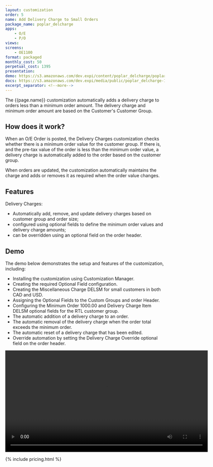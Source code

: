 ```yaml
---
layout: customization
order: 5
name: Add Delivery Charge to Small Orders
package_name: poplar_delcharge
apps:
    - O/E
    - P/O
views:
screens:
    - OE1100
format: packaged
monthly_cost: 50
perpetual_cost: 1395
presentation: 
demo: https://s3.amazonaws.com/dev.expi/content/poplar_delcharge/poplar_delcharge_demo_cut.mp4
docs: https://s3.amazonaws.com/dev.expi/media/public/poplar_delcharge-1.0.0/docs/index.html
excerpt_separator: <!--more-->
---
```


The {{page.name}} customization automatically adds a delivery charge to 
orders less than a minimum order amount.  The delivery charge and minimum
order amount are based on the Customer's Customer Group.
<!--more-->

## How does it work?

When an O/E Order is posted, the Delivery Charges customization checks whether
there is a minimum order value for the customer group.  If there is, and the
pre-tax value of the order is less than the minimum order value, a delivery
charge is automatically added to the order based on the customer group.

When orders are updated, the customization automatically maintains the 
charge and adds or removes it as required when the order value changes.

## Features

Delivery Charges:

- Automatically add, remove, and update delivery charges based on 
  customer group and order size;
- configured using optional fields to define the minimum order 
  values and delivery charge amounts;
- can be overridden using an optional field on the order header.

## Demo

The demo below demonstrates the setup and features of the customization, including:

- Installing the customization using Customization Manager.
- Creating the required Optional Field configuration.
- Creating the Miscellaneous Charge DELSM for small customers in both CAD and USD.
- Assigning the Optional Fields to the Custom Groups and order Header.
- Configuring the Minimum Order 1000.00 and Delivery Charge Item DELSM optional fields for the RTL customer group.
- The automatic addition of a delivery charge to an order.
- The automatic removal of the delivery charge when the order total exceeds the minimum order.
- The automatic reset of a delivery charge that has been edited.
- Override automation by setting the Delivery Charge Override optional field on the order header.

<video width="640" controls>
  <source src="{{ page.demo }}" type="video/mp4">
  Your browser doesn't support the video tag.
</video>

{% include pricing.html %}
